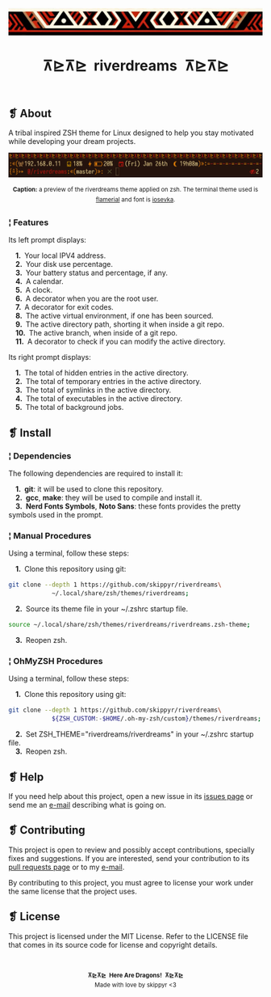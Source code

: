 <p align="center">
	<img src="imgs/ornament.webp" alt="" />
</p>
<h1 align="center">⊼⊵⊼⊵&ensp;riverdreams&ensp;⊼⊵⊼⊵</h1>
<p align="center">
	<img src="https://img.shields.io/github/license/skippyr/riverdreams?style=plastic&label=%E2%8A%B5%20license&labelColor=%2324130e&color=%23b8150d" alt="" />
	&nbsp;
	<img src="https://img.shields.io/github/v/tag/skippyr/riverdreams?style=plastic&label=%E2%8A%B5%20tag&labelColor=%2324130e&color=%23b8150d" alt="" />
	&nbsp;
	<img src="https://img.shields.io/github/commit-activity/t/skippyr/riverdreams?style=plastic&label=%E2%8A%B5%20commits&labelColor=%2324130e&color=%23b8150d" alt="" />
	&nbsp;
	<img src="https://img.shields.io/github/stars/skippyr/riverdreams?style=plastic&label=%E2%8A%B5%20stars&labelColor=%2324130e&color=%23b8150d" alt="" />
</p>

## ❡ About

A tribal inspired ZSH theme for Linux designed to help you stay motivated while developing your dream projects.

<p align="center"><img src="imgs/preview.webp" alt="" /></p>
<p align="center"><sup><strong>Caption:</strong> a preview of the riverdreams theme applied on zsh. The terminal theme used is <a href="https://github.com/skippyr/flamerial">flamerial</a> and font is <a href="https://github.com/be5invis/Iosevka">iosevka</a>.</sup></p>

### ¦ Features

Its left prompt displays:

&emsp;**1.**&ensp;Your local IPV4 address.\
&emsp;**2.**&ensp;Your disk use percentage.\
&emsp;**3.**&ensp;Your battery status and percentage, if any.\
&emsp;**4.**&ensp;A calendar.\
&emsp;**5.**&ensp;A clock.\
&emsp;**6.**&ensp;A decorator when you are the root user.\
&emsp;**7.**&ensp;A decorator for exit codes.\
&emsp;**8.**&ensp;The active virtual environment, if one has been sourced.\
&emsp;**9.**&ensp;The active directory path, shorting it when inside a git repo.\
&emsp;**10.**&ensp;The active branch, when inside of a git repo.\
&emsp;**11.**&ensp;A decorator to check if you can modify the active directory.

Its right prompt displays:

&emsp;**1.**&ensp;The total of hidden entries in the active directory.\
&emsp;**2.**&ensp;The total of temporary entries in the active directory.\
&emsp;**3.**&ensp;The total of symlinks in the active directory.\
&emsp;**4.**&ensp;The total of executables in the active directory.\
&emsp;**5.**&ensp;The total of background jobs.

## ❡ Install

### ¦ Dependencies

The following dependencies are required to install it:

&emsp;**1.**&ensp;**git**: it will be used to clone this repository.\
&emsp;**2.**&ensp;**gcc**, **make**: they will be used to compile and install it.\
&emsp;**3.**&ensp;**Nerd Fonts Symbols**, **Noto Sans**: these fonts provides the pretty symbols used in the prompt.

### ¦ Manual Procedures

Using a terminal, follow these steps:

&emsp;**1.**&ensp;Clone this repository using git:

```sh
git clone --depth 1 https://github.com/skippyr/riverdreams\
		    ~/.local/share/zsh/themes/riverdreams;
```

&emsp;**2.**&ensp;Source its theme file in your ~/.zshrc startup file.

```sh
source ~/.local/share/zsh/themes/riverdreams/riverdreams.zsh-theme;
```

&emsp;**3.**&ensp;Reopen zsh.

### ¦ OhMyZSH Procedures

Using a terminal, follow these steps:

&emsp;**1.**&ensp;Clone this repository using git:

```sh
git clone --depth 1 https://github.com/skippyr/riverdreams\
		    ${ZSH_CUSTOM:-$HOME/.oh-my-zsh/custom}/themes/riverdreams;
```

&emsp;**2.**&ensp;Set ZSH\_THEME="riverdreams/riverdreams" in your ~/.zshrc startup file.\
&emsp;**3.**&ensp;Reopen zsh.

## ❡ Help

If you need help about this project, open a new issue in its [issues page](https://github.com/skippyr/riverdreams/issues) or send me an [e-mail](mailto:skippyr.developer@gmail.com) describing what is going on.

## ❡ Contributing

This project is open to review and possibly accept contributions, specially fixes and suggestions. If you are interested, send your contribution to its [pull requests page](https://github.com/skippyr/riverdreams/pulls) or to my [e-mail](mailto:skippyr.developer@gmail.com).

By contributing to this project, you must agree to license your work under the same license that the project uses.

## ❡ License

This project is licensed under the MIT License. Refer to the LICENSE file that comes in its source code for license and copyright details.

&nbsp;

<p align="center"><sup><strong>⊼⊵⊼⊵&ensp;Here Are Dragons!&ensp;⊼⊵⊼⊵</strong><br />Made with love by skippyr <3</sup></p>
